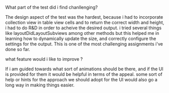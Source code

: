 <?xml version="1.0" encoding="UTF-8" standalone="no"?>
<document type="com.apple.InterfaceBuilder3.CocoaTouch.XIB" version="3.0" toolsVersion="13142" targetRuntime="iOS.CocoaTouch" propertyAccessControl="none" useAutolayout="YES" useTraitCollections="YES" useSafeAreas="YES" colorMatched="YES">
    <dependencies>
        <plugIn identifier="com.apple.InterfaceBuilder.IBCocoaTouchPlugin" version="12042"/>
    </dependencies>
    <objects>
        <placeholder placeholderIdentifier="IBFilesOwner" id="-1" userLabel="File's Owner"/>
        <placeholder placeholderIdentifier="IBFirstResponder" id="-2" customClass="UIResponder"/>
    </objects>
</document>


What part of the test did i find chanllenging?

The design aspect of the test was the hardest, because i had to incorporate collection view in table view cells and to return the correct width and height, i had to do R&D in order to acheive the desired output. i tried several things like layoutDidLayoutSubviews among other methods but this helped me in learning how to dynamically update the size, and correctly configure the settings for the output. This is one of the most challenging assignments i've done so far.


what feature would i like to improve ? 

If i am guided towards what sort of animations should be there, and if the UI is provided for them it would be helpful in terms of the appeal. some sort of help or hints for the approach we should adopt for the UI would also go a long way in making things easier. 
